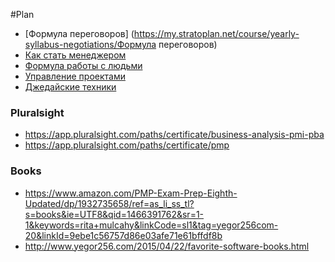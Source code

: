 #Plan


- [Формула переговоров] (https://my.stratoplan.net/course/yearly-syllabus-negotiations/Формула переговоров)
- [Как стать менеджером](https://my.stratoplan.net/course/yearly-syllabus-manager-howto/)
- [Формула работы с людьми](https://my.stratoplan.net/course/yearly-syllabus-pmf/)
- [Управление проектами](https://my.stratoplan.net/course/yearly-syllabus-pm/)
- [Джедайские техники](https://my.stratoplan.net/course/jedi-tech/)


### Pluralsight

- https://app.pluralsight.com/paths/certificate/business-analysis-pmi-pba
- https://app.pluralsight.com/paths/certificate/pmp

### Books

- https://www.amazon.com/PMP-Exam-Prep-Eighth-Updated/dp/1932735658/ref=as_li_ss_tl?s=books&ie=UTF8&qid=1466391762&sr=1-1&keywords=rita+mulcahy&linkCode=sl1&tag=yegor256com-20&linkId=9ebe1c56757d86e03afe71e61bffdf8b
- http://www.yegor256.com/2015/04/22/favorite-software-books.html
